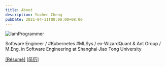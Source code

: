 ```yaml
---
title: About
description: Yuchen Cheng
pubDate: 2021-04-11T00:00:00+08:00
---
```


![IamProgrammer](/images/IamProgrammer!.png)

Software Engineer / #Kubernetes #MLSys / ex-WizardQuant & Ant Group / M.Eng. in Software Engineering at Shanghai Jiao Tong University

[[Résumé]](/files/resume.pdf) [[简历]](/files/resume_zh.pdf)
